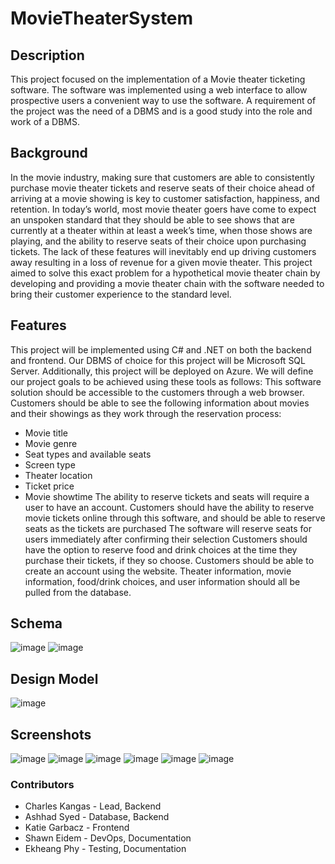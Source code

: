 # MovieTheaterSystem

## Description
This project focused on the implementation of a Movie theater ticketing software. The software was implemented using a web interface to allow prospective users a convenient way to use the software. A requirement of the project was the need of a DBMS and is a good study into the role and work of a DBMS.

## Background
In the movie industry, making sure that customers are able to consistently purchase movie theater tickets and reserve seats of their choice ahead of arriving at a movie showing is key to customer satisfaction, happiness, and retention. In today’s world, most movie theater goers have come to expect an unspoken standard that they should be able to see shows that are currently at a theater within at least a week’s time, when those shows are playing, and the ability to reserve seats of their choice upon purchasing tickets. The lack of these features will inevitably end up driving customers away resulting in a loss of revenue for a given movie theater. This project aimed to solve this exact problem for a hypothetical movie theater chain by developing and providing a movie theater chain with the software needed to bring their customer experience to the standard level.

## Features
This project will be implemented using C# and .NET on both the backend and frontend. Our DBMS of choice for this project will be Microsoft SQL Server. Additionally, this project will be deployed on Azure. We will define our project goals to be achieved using these tools as follows:
This software solution should be accessible to the customers through a web browser.
Customers should be able to see the following information about movies and their showings as they work through the reservation process:
- Movie title
- Movie genre
- Seat types and available seats
- Screen type
- Theater location
- Ticket price
- Movie showtime
The ability to reserve tickets and seats will require a user to have an account.
Customers should have the ability to reserve movie tickets online through this software, and should be able to reserve seats as the tickets are purchased
The software will reserve seats for users immediately after confirming their selection
Customers should have the option to reserve food and drink choices at the time they purchase their tickets, if they so choose.
Customers should be able to create an account using the website.
Theater information, movie information, food/drink choices, and user information should all be pulled from the database. 

## Schema
![image](https://github.com/user-attachments/assets/7fc2966d-304b-4606-ad3c-4461d2e07743)
![image](https://github.com/user-attachments/assets/5035c2c1-dd5b-47ca-b211-e320b3238b24)

## Design Model
![image](https://github.com/user-attachments/assets/9a88675a-ab20-41ba-ac1e-78016bbfd05e)

## Screenshots  
![image](https://github.com/user-attachments/assets/3dd81e67-e643-471f-8a9b-f756aa855623)
![image](https://github.com/user-attachments/assets/02e45997-95a5-4711-89d9-ba493f544698)
![image](https://github.com/user-attachments/assets/5b948102-64e7-4106-a366-4c9bcbdcfe01)
![image](https://github.com/user-attachments/assets/5022de1e-0811-4a66-a4dc-d1d4c6042fe1)
![image](https://github.com/user-attachments/assets/47d583e4-7314-4179-ab15-e750bde7d0e9)
![image](https://github.com/user-attachments/assets/b26e7b2e-97e3-47b9-82a2-a13625db2e87)

### Contributors
- Charles Kangas - Lead, Backend
- Ashhad Syed - Database, Backend
- Katie Garbacz - Frontend
- Shawn Eidem - DevOps, Documentation
- Ekheang Phy - Testing, Documentation

